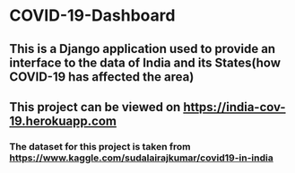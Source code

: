 # COVID-19-Dashboard
## This is a Django application used to provide an interface to the data of India and its States(how COVID-19 has affected the area)
## This project can be viewed on https://india-cov-19.herokuapp.com
### The dataset for this project is taken from https://www.kaggle.com/sudalairajkumar/covid19-in-india
